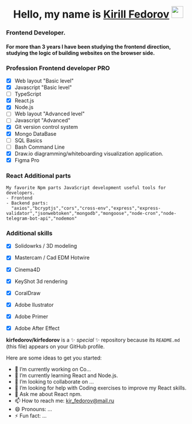 <h1 align="center" >Hello, my name is <a href="" target="_blank">Kirill Fedorov</a> 
<img src="https://github.com/blackcater/blackcater/raw/main/images/Hi.gif" height="32"/></h1>
<h3 align="left"> Frontend Developer.</h3>
<h4 align="left">For more than 3 years I have been studying the frontend direction, studying the logic of building websites on the browser side.</h4>

### Profession Frontend developer PRO
- [x] Web layout "Basic level"
- [x] Javascript "Basic level"
- [ ] TypeScript
- [x] React.js
- [x] Node.js
- [ ] Web layout "Advanced level"
- [ ] Javascript "Advanced"
- [x] Git version control system
- [x] Mongo DataBase
- [ ] SQL Basics
- [ ] Bash Command Line
- [x] Draw.io  diagramming/whiteboarding visualization application.
- [x] Figma Pro

### React Additional parts
    My favorite Npm parts JavaScript development useful tools for developers.
    - Frontend
    - Backend parts:
      "axios","bcryptjs","cors","cross-env","express","express-validator","jsonwebtoken","mongodb","mongoose","node-cron","node-telegram-bot-api","nodemon"

### Additional skills
- [x] Solidowrks / 3D modeling
- [x] Mastercam / Cad EDM Hotwire
- [X] Cinema4D 
- [X] KeyShot 3d rendering
- [X] CoralDraw
- [X] Adobe Ilustrator   
- [X] Adobe Primer
- [X] Adobe After Effect    


**kirfedorov/kirfedorov** is a ✨ _special_ ✨ repository because its `README.md` (this file) appears on your GitHub profile.

Here are some ideas to get you started:

- 🔭 I’m currently working on Co...
- 🌱 I’m currently learning React and Node.js.
- 👯 I’m looking to collaborate on ...
- 🤔 I’m looking for help with Coding exercises to improve my React skills.
- 💬 Ask me about React npm.
- 📫 How to reach me: kir_fedorov@mail.ru
- 😄 Pronouns: ...
- ⚡ Fun fact: ...


